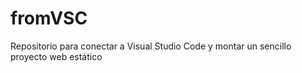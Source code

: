 # fromVSC
Repositorio para conectar a Visual Studio Code y montar un sencillo proyecto web estático
